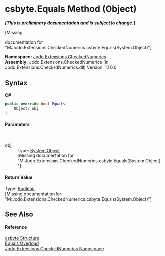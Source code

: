 # csbyte.Equals Method (Object)
 _**\[This is preliminary documentation and is subject to change.\]**_

\[Missing <summary> documentation for "M:Jodo.Extensions.CheckedNumerics.csbyte.Equals(System.Object)"\]

**Namespace:**&nbsp;<a href="N_Jodo_Extensions_CheckedNumerics">Jodo.Extensions.CheckedNumerics</a><br />**Assembly:**&nbsp;Jodo.Extensions.CheckedNumerics (in Jodo.Extensions.CheckedNumerics.dll) Version: 1.1.0.0

## Syntax

**C#**<br />
``` C#
public override bool Equals(
	Object? obj
)
```


#### Parameters
&nbsp;<dl><dt>obj</dt><dd>Type: <a href="https://docs.microsoft.com/dotnet/api/system.object" target="_blank" rel="noopener noreferrer">System.Object</a><br />\[Missing <param name="obj"/> documentation for "M:Jodo.Extensions.CheckedNumerics.csbyte.Equals(System.Object)"\]</dd></dl>

#### Return Value
Type: <a href="https://docs.microsoft.com/dotnet/api/system.boolean" target="_blank" rel="noopener noreferrer">Boolean</a><br />\[Missing <returns> documentation for "M:Jodo.Extensions.CheckedNumerics.csbyte.Equals(System.Object)"\]

## See Also


#### Reference
<a href="T_Jodo_Extensions_CheckedNumerics_csbyte">csbyte Structure</a><br /><a href="Overload_Jodo_Extensions_CheckedNumerics_csbyte_Equals">Equals Overload</a><br /><a href="N_Jodo_Extensions_CheckedNumerics">Jodo.Extensions.CheckedNumerics Namespace</a><br />